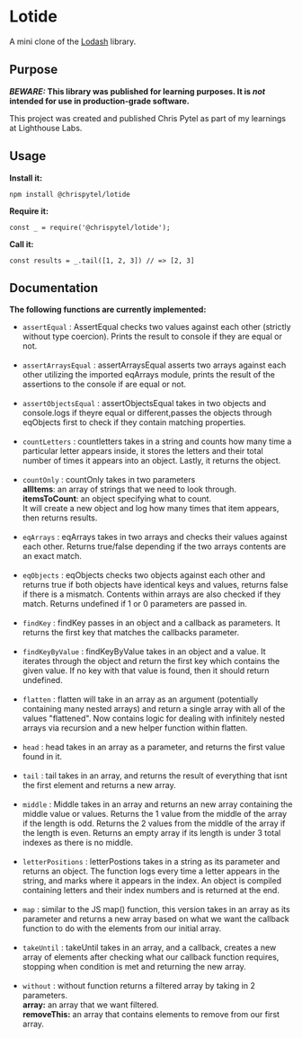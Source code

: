 # Lotide

A mini clone of the [Lodash](https://lodash.com) library.

## Purpose

**_BEWARE:_ This library was published for learning purposes. It is _not_ intended for use in production-grade software.**

This project was created and published Chris Pytel as part of my learnings at Lighthouse Labs. 

## Usage

**Install it:**

`npm install @chrispytel/lotide`

**Require it:**

`const _ = require('@chrispytel/lotide');`

**Call it:**

`const results = _.tail([1, 2, 3]) // => [2, 3]`

## Documentation

<b>The following functions are currently implemented:</b>

* `assertEqual` : AssertEqual checks two values against each other (strictly without type coercion). Prints the result to console if they are equal or not. <br><br>
* `assertArraysEqual` : assertArraysEqual asserts two arrays against each other utilizing the imported eqArrays module, prints the result of the assertions to the console if are equal or not. <br><br>
* `assertObjectsEqual` :  assertObjectsEqual takes in two objects and console.logs if theyre equal or different,passes the objects through eqObjects first to check if they contain matching properties. <br><br>
* `countLetters` : countletters takes in a string and counts how many time a particular letter appears inside, it stores the letters and their total number of times it appears into an object. Lastly, it returns the object. <br><br>
* `countOnly` : countOnly takes in two parameters<br> <b>allItems</b>: an array of strings that we need to look through.<br><b>itemsToCount</b>: an object specifying what to count. <br> It will create a new object and log how many times that item appears, then returns results. <br><br>
* `eqArrays` : eqArrays takes in two arrays and checks their values against each other. Returns true/false depending if the two arrays contents are an exact match. <br><br>
* `eqObjects` : eqObjects checks two objects against each other and returns true if both objects have identical keys and values, returns false if there is a mismatch. Contents within arrays are also checked if they match. Returns undefined if 1 or 0 parameters are passed in. <br><br>
* `findKey` : findKey passes in an object and a callback as parameters. It returns the first key that matches the callbacks parameter. <br><br>
* `findKeyByValue` : findKeyByValue takes in an object and a value. It iterates through the object and return the first key which contains the given value. If no key with that value is found, then it should return undefined. <br><br>
* `flatten` : flatten will take in an array as an argument (potentially containing many nested arrays) and return a single array with all of the values "flattened". Now contains logic for dealing with infinitely nested arrays via recursion and a new helper function within flatten. <br><br>
* `head` : head takes in an array as a parameter, and returns the first value found in it. <br><br>
* `tail` : tail takes in an array, and returns the result of everything that isnt the first element and returns a new array. <br><br>
* `middle` : Middle takes in an array and returns an new array containing the middle value or values. Returns the 1 value from the middle of the array if the length is odd. Returns the 2 values from the middle of the array if the length is even. Returns an empty array if its length is under 3 total indexes as there is no middle. <br><br>
* `letterPositions` : letterPostions takes in a string as its parameter and returns an object. The function logs every time a letter appears in the string, and marks where it appears in the index. An object is compiled containing letters and their index numbers and is returned at the end. <br><br>
* `map` : similar to the JS map() function, this version takes in an array as its parameter and returns a new array based on what we want the callback function to do with the elements from our initial array. <br><br>
* `takeUntil` : takeUntil takes in an array, and a callback, creates a new array of elements after checking what our callback function requires, stopping when condition is met and returning the new array. <br><br>
* `without` : without function returns a filtered array by taking in 2 parameters. <br>
<b>array:</b> an array that we want filtered.<br>
<b>removeThis:</b> an array that contains elements to remove from our first array.<br>